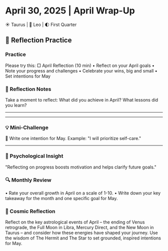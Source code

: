 # April 30, 2025 | April Wrap-Up
☀️ Taurus | 🌙 Leo | 🌓 First Quarter

## 🌱 Reflection Practice

### Practice
Please try this:
□ April Reflection (10 min)
  • Reflect on your April goals
  • Note your progress and challenges
  • Celebrate your wins, big and small
  • Set intentions for May

### 📝 Reflection Notes
Take a moment to reflect:
What did you achieve in April? What lessons did you learn?
_______________________
_______________________

### 💡 Mini-Challenge
🌱 Write one intention for May. Example: "I will prioritize self-care."
_______________________

### 💫 Psychological Insight
"Reflecting on progress boosts motivation and helps clarify future goals."

### 🔍 Monthly Review
• Rate your overall growth in April on a scale of 1-10.
• Write down your key takeaway for the month and one specific goal for May.

### 🌟 Cosmic Reflection
Reflect on the key astrological events of April – the ending of Venus retrograde, the Full Moon in Libra, Mercury Direct, and the New Moon in Taurus – and consider how these energies have shaped your journey. Use the wisdom of The Hermit and The Star to set grounded, inspired intentions for May. 